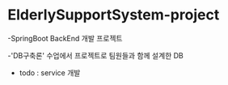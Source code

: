 # ElderlySupportSystem-project

-SpringBoot BackEnd 개발 프로젝트

-'DB구축론' 수업에서 프로젝트로 팀원들과 함께 설계한 DB

- todo : service 개발
